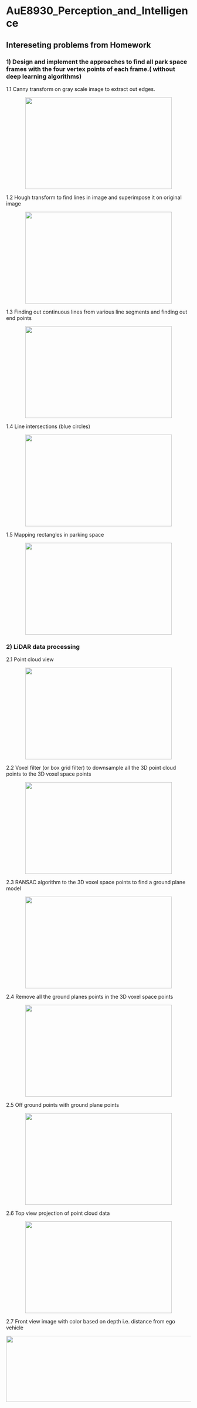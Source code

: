 # AuE8930_Perception_and_Intelligence

## Intereseting problems from Homework

### 1) Design and implement the approaches to find all park space frames with the four vertex points of each frame.( without deep learning algorithms) 

1.1 Canny transform on gray scale image to extract out edges.
<p align="center">
  <img width="400" height="250" src="https://github.com/vipulkumbhar/AuE893_Perception_and_Intelligence/blob/master/HW02/Result_images/Screen%20Shot%202020-12-04%20at%203.32.00%20PM.png">
</p>

1.2 Hough transform to find lines in image and superimpose it on original image
<p align="center">
  <img width="400" height="250" src="https://github.com/vipulkumbhar/AuE893_Perception_and_Intelligence/blob/master/HW02/Result_images/Screen%20Shot%202020-12-04%20at%203.32.12%20PM.png">
</p>

1.3 Finding out continuous lines from various line segments and finding out end points
<p align="center">
  <img width="400" height="250" src="https://github.com/vipulkumbhar/AuE893_Perception_and_Intelligence/blob/master/HW02/Result_images/Screen%20Shot%202020-12-04%20at%203.32.21%20PM.png">
</p>

1.4 Line intersections (blue circles)
<p align="center">
  <img width="400" height="250" src="https://github.com/vipulkumbhar/AuE893_Perception_and_Intelligence/blob/master/HW02/Result_images/Screen%20Shot%202020-12-04%20at%203.32.27%20PM.png">
</p>

1.5 Mapping rectangles in parking space
<p align="center">
  <img width="400" height="250" src="https://github.com/vipulkumbhar/AuE893_Perception_and_Intelligence/blob/master/HW02/Result_images/Screen%20Shot%202020-12-04%20at%203.32.37%20PM.png">
</p>

### 2) LiDAR data processing

2.1 Point cloud view
<p align="center">
  <img width="400" height="250" src="https://github.com/vipulkumbhar/AuE893_Perception_and_Intelligence/blob/master/HW03/result_images/Screen%20Shot%202020-12-04%20at%203.34.00%20PM.png">
</p>

2.2 Voxel filter (or box grid filter) to downsample all the 3D point cloud points to the 3D voxel space points
<p align="center">
  <img width="400" height="250" src="https://github.com/vipulkumbhar/AuE893_Perception_and_Intelligence/blob/master/HW03/result_images/Screen%20Shot%202020-12-04%20at%203.34.26%20PM.png">
</p>

2.3 RANSAC algorithm to the 3D voxel space points to find a ground plane model
<p align="center">
  <img width="400" height="250" src="https://github.com/vipulkumbhar/AuE893_Perception_and_Intelligence/blob/master/HW03/result_images/Screen%20Shot%202020-12-04%20at%203.34.37%20PM.png">
</p>

2.4 Remove all the ground planes points in the 3D voxel space points
<p align="center">
  <img width="400" height="250" src="https://github.com/vipulkumbhar/AuE893_Perception_and_Intelligence/blob/master/HW03/result_images/Screen%20Shot%202020-12-04%20at%203.34.50%20PM.png">
</p>

2.5 Off ground points with ground plane points
<p align="center">
  <img width="400" height="250" src="https://github.com/vipulkumbhar/AuE893_Perception_and_Intelligence/blob/master/HW03/result_images/Screen%20Shot%202020-12-04%20at%203.34.58%20PM.png">
</p>

2.6 Top view projection of point cloud data
<p align="center">
  <img width="400" height="250" src="https://github.com/vipulkumbhar/AuE893_Perception_and_Intelligence/blob/master/HW03/result_images/Screen%20Shot%202020-12-04%20at%203.35.18%20PM.png">
</p>

2.7 Front view image with color based on depth i.e. distance from ego vehicle
<p align="center">
  <img width="800" height="180" src="https://github.com/vipulkumbhar/AuE893_Perception_and_Intelligence/blob/master/HW03/result_images/Screen%20Shot%202020-12-04%20at%203.35.38%20PM.png">
</p>




